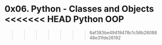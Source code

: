 0x06. Python - Classes and Objects
<<<<<<< HEAD
Python
OOP
=======
>>>>>>> 6af383be49419478c1c56b2808848e31fde26192
